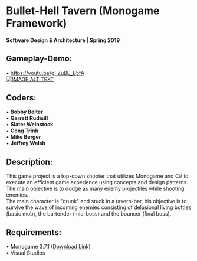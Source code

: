 # Bullet-Hell Tavern (Monogame Framework)
#### Software Design & Architecture | Spring 2019

## __Gameplay-Demo__:
• https://youtu.be/gFZuBL_B5fA<br />
[![IMAGE ALT TEXT](https://i.ytimg.com/vi/gFZuBL_B5fA/hqdefault.jpg?sqp=-oaymwEZCNACELwBSFXyq4qpAwsIARUAAIhCGAFwAQ==&rs=AOn4CLAfutNsuZ8XNkDRECauM9aYj_gXMg)](https://youtu.be/gFZuBL_B5fA "Tavern Bullet-Hell Game Demo")

## Coders:
• **Bobby Belter**<br />
• **Garrett Rudisill**<br />
• **Slater Weinstock**<br />
• **Cong Trinh**<br />
• **Mike Berger**<br />
• **Jeffrey Walsh**<br />

## Description:
This game project is a top-down shooter that utilizes Monogame and C# to execute an efficient game experience using concepts and design patterns. The main objective is to dodge as many enemy projectiles while shooting enemies.<br />
The main character is "drunk" and stuck in a tavern-bar, his objective is to survive the wave of incoming enemies consisting of delusional living bottles (basic mob), the bartender (mid-boss) and the bouncer (final boss).

## Requirements:
• Monogame 3.7.1 ([Download Link](http://www.monogame.net/downloads/))<br />
• Visual Studios<br />
